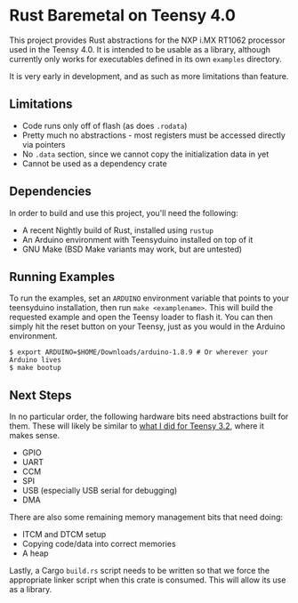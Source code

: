# Rust Baremetal on Teensy 4.0

This project provides Rust abstractions for the NXP i.MX RT1062
processor used in the Teensy 4.0. It is intended to be usable as a
library, although currently only works for executables defined in its
own `examples` directory.

It is very early in development, and as such as more limitations than
feature.

## Limitations

* Code runs only off of flash (as does `.rodata`)
* Pretty much no abstractions - most registers must be accessed
  directly via pointers
* No `.data` section, since we cannot copy the initialization data in
  yet
* Cannot be used as a dependency crate

## Dependencies

In order to build and use this project, you'll need the following:

* A recent Nightly build of Rust, installed using `rustup`
* An Arduino environment with Teensyduino installed on top of it
* GNU Make (BSD Make variants may work, but are untested)

## Running Examples

To run the examples, set an `ARDUINO` environment variable that points
to your teensyduino installation, then run `make <examplename>`. This
will build the requested example and open the Teensy loader to flash
it. You can then simply hit the reset button on your Teensy, just as
you would in the Arduino environment.

```
$ export ARDUINO=$HOME/Downloads/arduino-1.8.9 # Or wherever your Arduino lives
$ make bootup
```

## Next Steps

In no particular order, the following hardware bits need abstractions
built for them. These will likely be similar to [what I did for Teensy
3.2](https://github.com/branan/teensy), where it makes sense.

* GPIO
* UART
* CCM
* SPI
* USB (especially USB serial for debugging)
* DMA

There are also some remaining memory management bits that need doing:

* ITCM and DTCM setup
* Copying code/data into correct memories
* A heap

Lastly, a Cargo `build.rs` script needs to be written so that we force
the appropriate linker script when this crate is consumed. This will
allow its use as a library.